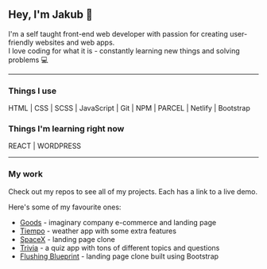 ## Hey, I'm Jakub 👋

I'm a self taught front-end web developer with passion for creating user-friendly websites and web apps.
<br>
I love coding for what it is - constantly learning new things and solving problems 💻

---

### Things I use

HTML | CSS | SCSS | JavaScript | Git | NPM | PARCEL | Netlify | Bootstrap

### Things I'm learning right now

REACT | WORDPRESS

---

### My work

Check out my repos to see all of my projects. Each has a link to a live demo.

Here's some of my favourite ones:

<ul>
  <li>
    <a href="https://github.com/825kuba/e-commerce">Goods</a>
    - imaginary company e-commerce and landing page
  </li>
  <li>
    <a href="https://github.com/825kuba/Tiempo-weather-app">Tiempo</a>
    - weather app with some extra features
  </li>
  <li>
    <a href="https://github.com/825kuba/spaceX-clone">SpaceX</a>
    - landing page clone
  </li>
  <li>
    <a href="https://github.com/825kuba/quiz-app">Trivia</a>
    - a quiz app with tons of different topics and questions
  </li>
    <li>
    <a href="https://github.com/825kuba/flushing-clone">Flushing Blueprint</a>
    - landing page clone built using Bootstrap
  </li>
</ul
